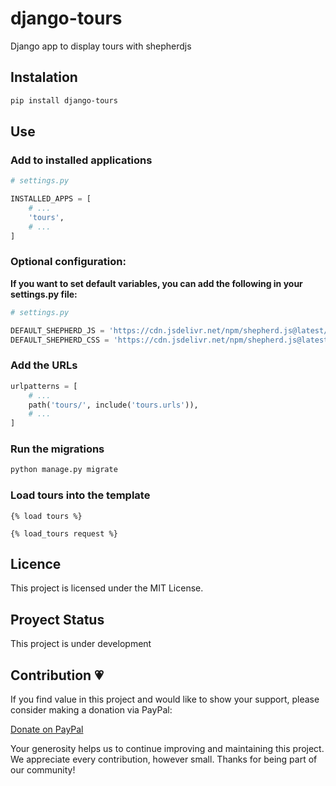 # django-tours

Django app to display tours with shepherdjs

## Instalation

```bash
pip install django-tours
```

## Use

### Add to installed applications

```py
# settings.py

INSTALLED_APPS = [
    # ...
    'tours',
    # ...
]
```

### Optional configuration:

**If you want to set default variables, you can add the following in your settings.py file:**

```py
# settings.py

DEFAULT_SHEPHERD_JS = 'https://cdn.jsdelivr.net/npm/shepherd.js@latest/dist/js/shepherd.min.js'
DEFAULT_SHEPHERD_CSS = 'https://cdn.jsdelivr.net/npm/shepherd.js@latest/dist/css/shepherd.css'
```

### Add the URLs

```py
urlpatterns = [
    # ...
    path('tours/', include('tours.urls')),
    # ...
]
```

### Run the migrations

```py
python manage.py migrate
```

### Load tours into the template

```django
{% load tours %}

{% load_tours request %}
```


## Licence

This project is licensed under the MIT License.

## Proyect Status

This project is under development

## Contribution 💗

If you find value in this project and would like to show your support, please consider making a donation via PayPal:

[Donate on PayPal](https://paypal.me/martinezwilmer?country.x=DO&locale.x=es_XC)

Your generosity helps us to continue improving and maintaining this project. We appreciate every contribution, however small. Thanks for being part of our community!
